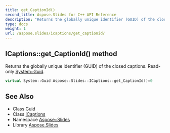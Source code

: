 ```yaml
---
title: get_CaptionId()
second_title: Aspose.Slides for C++ API Reference
description: "Returns the globally unique identifier (GUID) of the closed captions. Read-only System::Guid."
type: docs
weight: 1
url: /aspose.slides/icaptions/get_captionid/
---
```

## ICaptions::get_CaptionId() method


Returns the globally unique identifier (GUID) of the closed captions. Read-only [System::Guid](../../../system/guid/).

```cpp
virtual System::Guid Aspose::Slides::ICaptions::get_CaptionId()=0
```

## See Also

* Class [Guid](../../../system/guid/)
* Class [ICaptions](../)
* Namespace [Aspose::Slides](../../)
* Library [Aspose.Slides](../../../)